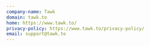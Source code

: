 ```yaml
---
company-name: Tawk
domain: tawk.to
home: https://www.tawk.to/
privacy-policy: https://www.tawk.to/privacy-policy/
email: support@tawk.to
---
```




